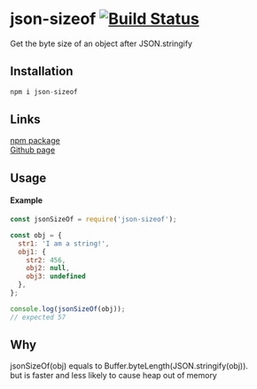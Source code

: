 # json-sizeof [![Build Status](https://travis-ci.org/a179346/json-sizeof.svg?branch=main)](https://travis-ci.org/github/a179346/json-sizeof)
Get the byte size of an object after JSON.stringify

## Installation
```js
npm i json-sizeof
```

## Links
[npm package](https://www.npmjs.com/package/json-sizeof)
<br>
[Github page](https://github.com/a179346/json-sizeof)

## Usage
#### Example
```js
const jsonSizeOf = require('json-sizeof');

const obj = {
  str1: 'I am a string!',
  obj1: {
    str2: 456,
    obj2: null,
    obj3: undefined
  },
};

console.log(jsonSizeOf(obj));
// expected 57
```

## Why
jsonSizeOf(obj) equals to Buffer.byteLength(JSON.stringify(obj)).
<br>
but is faster and less likely to cause heap out of memory